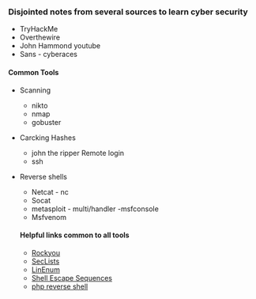 ### Disjointed notes from several sources to learn cyber security
- TryHackMe
- Overthewire
- John Hammond youtube
- Sans - cyberaces

#### Common Tools
- Scanning
  - nikto
  - nmap
  - gobuster
- Carcking Hashes
  - john the ripper
Remote login
  - ssh
- Reverse shells
  - Netcat - nc
  - Socat
  - metasploit - multi/handler -msfconsole
  - Msfvenom


  #### Helpful links common to all tools
  - [Rockyou](https://github.com/zacheller/rockyou)
  - [SecLists](https://github.com/danielmiessler/SecLists)
  - [LinEnum](https://github.com/rebootuser/LinEnum/blob/master/LinEnum.sh)
  - [Shell Escape Sequences](https://gtfobins.github.io/)
  - [php reverse shell](https://github.com/pentestmonkey/php-reverse-shell/blob/master/php-reverse-shell.php)